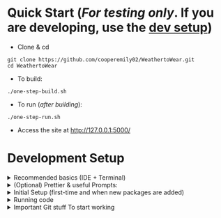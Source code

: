 # Quick Start (*For testing only*. If you are developing, use the [dev setup](#development-setup))
- Clone & cd

```
git clone https://github.com/cooperemily02/WeathertoWear.git
cd WeathertoWear
```

- To build:

```
./one-step-build.sh
```

- To run (*after building*):

```
./one-step-run.sh
```

- Access the site at http://127.0.0.1:5000/

# Development Setup 

<details>
<summary>Recommended basics (IDE + Terminal)</summary>

- Install VSCode https://code.visualstudio.com/
- (Windows) Install Git & Git Bash https://git-scm.com/downloads
- Clone Project:
  - Open VSCode
  - Clone Git Repository...
  - Paste ```https://github.com/cooperemily02/WeathertoWear.git```
</details>

<details>
<summary>(Optional) Prettier & useful Prompts:</summary>

- Windows: Starship for git bash (run in `Git Bash`)
  ```
    mkdir -p "$HOME/.local/bin"
    curl -sS https://starship.rs/install.sh | sh -s -- --bin-dir "$HOME/.local/bin"
    nano ~/.bashrc
    ```
    This will open a little editor, paste the following:
    ```
    PATH=$PATH:~/.local/bin
    eval "$(starship init bash)"
    ```
    To save this, press `CTRL+X`, `Y`, `ENTER` 
- Mac: Spaceship prompt (Note, to bring back the normal prompt later, delete the new line added in your ~/.zshrc)
```
brew install spaceship
echo "source $(brew --prefix)/opt/spaceship/spaceship.zsh" >>! ~/.zshrc
```
</details>


<details>
<summary>Initial Setup (first-time and when new packages are added)</summary>

- **Windows: Use Git Bash** 
  - Either open the `Git Bash` program, or follow below in VSCode
  - In VSCode (*Inside the project* now), open terminal (`CTRL+SHIFT+P`, search for "toggle terminal") (or just ``` CTRL+` ```)
  - Select `git bash`, *see [picture](vscode-list-terminals-place.png)*
  - 
# Windows & Mac backend setup:
```
cd backend
# Create the venv
if [ -x "$(command -v python3)" ]
then
  python3 -m venv venv
else
  python -m venv venv
fi

# Activate the venv:
if [ -f "./venv/Scripts/activate" ]
then
  . venv/Scripts/activate
else
  . venv/bin/activate
fi

# Install reqs
pip install -r requirements.txt
```
# Windows & Mac frontend setup:
- Make sure `node` is installed. ([windows](https://nodejs.org/en/download/), [Mac](https://changelog.com/posts/install-node-js-with-homebrew-on-os-x))

```
cd my-app/
npm install --force
```
</details>

<details>
<summary>Running code</summary>

- You will want **multiple shells** to run both frontend/backend.
- Both will auto-reload whenever a change is saved
- Backend server:
```
./run-dev-backend.sh
```
- Frontend server:
```
./run-dev-frontend.sh
```
- Other python files
```
# activate the venv
if [ -f "./venv/Scripts/activate" ]
then
    . venv/Scripts/activate
else
    . venv/bin/activate
fi

#run
python OTHER-FILE
```
</details>

<details>
<summary>Important Git stuff To start working</summary>
- Create a branch & associated pull request, so others can give feedback on your work.
- To collaborate on new branches others made: 

```
git fetch
git checkout THE-NEW-BRANCH
```

- To create a new branch: (**Consider what to branch off of, i.e if you need the latest backend code you may first checkout something other than main, then make your own**)
```git checkout -b GOOD-BRANCH-NAME```
- The first time you try to ```git push``` a new branch, it will output something you need to copy/paste first. Then ```git push``` again
- Avoid pushing directly to branches others work on, instead push to yours and create a pull request when you want others to review.

</details>
